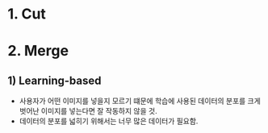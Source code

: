 # 1. Cut
# 2. Merge
## 1) Learning-based
- 사용자가 어떤 이미지를 넣을지 모르기 떄문에 학습에 사용된 데이터의 분포를 크게 벗어난 이미지를 넣는다면 잘 작동하지 않을 것.
- 데이터의 분포를 넓히기 위해서는 너무 많은 데이터가 필요함.
